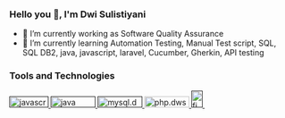 ### Hello you 👋, I'm Dwi Sulistiyani

<!--
**sulistiyanidwi/sulistiyanidwi** is a ✨ _special_ ✨ repository because its `README.md` (this file) appears on your GitHub profile.
-->

- 🔭 I’m currently working as Software Quality Assurance 
- 🌱 I’m currently learning Automation Testing, Manual Test script, SQL, SQL DB2, java, javascript, laravel, Cucumber, 
      Gherkin, API testing
      
### Tools and Technologies

<p align="left"> <a href="" target="_blank" rel="dwst"> <img src="https://www.vectorlogo.zone/logos/javascript/javascript-horizontal.svg" alt="javascript" width="70" height="20"/> </a> <a href="https://git-scm.com/" target="_blank" rel="dwst"> <img 

<p align="left"> <a href="" target="_blank" rel="dwst"> <img src="https://www.vectorlogo.zone/logos/java/java-horizontal.svg" alt="java" width="80" height="20"/> </a> <a href="https://git-scm.com/" target="_blank" rel="dwst"> <img 

<p align="left"> <a href="" target="_blank" rel="dwst"> <img src="https://www.vectorlogo.zone/logos/mysql/mysql-horizontal.svg" alt="mysql.dwst" width="80" height="20"/> </a> <a href="https://git-scm.com/" target="_blank" rel="dwst"> <img 

<p align="left"> <img src="https://www.vectorlogo.zone/logos/php/php-horizontal.svg" alt="php.dwst" width="80" height="20"/> </a> <a href="https://git-scm.com/"> <img 

<p align="left"> <a href="" target="_blank" rel="dwst"> <img src="https://www.vectorlogo.zone/logos/figma/figma-icon.svg" alt="figma" width="20" height="30"/> </a> <a href="https://git-scm.com/" target="_blank" rel="dwst"> <img 


